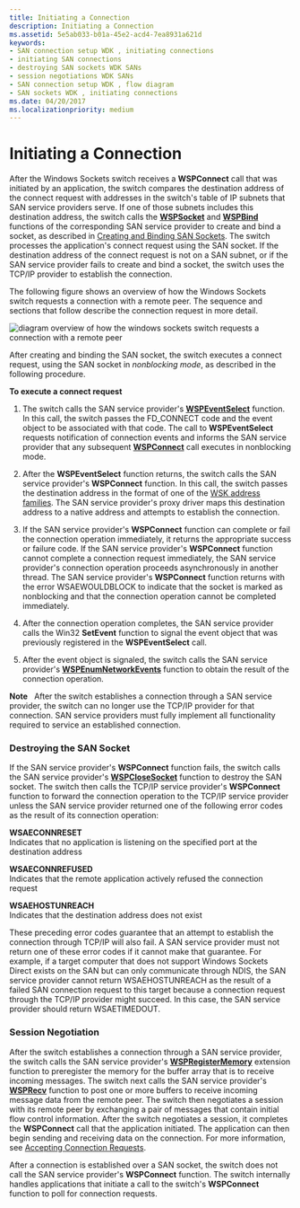 ```yaml
---
title: Initiating a Connection
description: Initiating a Connection
ms.assetid: 5e5ab033-b01a-45e2-acd4-7ea8931a621d
keywords:
- SAN connection setup WDK , initiating connections
- initiating SAN connections
- destroying SAN sockets WDK SANs
- session negotiations WDK SANs
- SAN connection setup WDK , flow diagram
- SAN sockets WDK , initiating connections
ms.date: 04/20/2017
ms.localizationpriority: medium
---
```


# Initiating a Connection


After the Windows Sockets switch receives a **WSPConnect** call that was initiated by an application, the switch compares the destination address of the connect request with addresses in the switch's table of IP subnets that SAN service providers serve. If one of those subnets includes this destination address, the switch calls the [**WSPSocket**](https://docs.microsoft.com/previous-versions/windows/hardware/network/ff566319(v=vs.85)) and [**WSPBind**](https://docs.microsoft.com/previous-versions/windows/hardware/network/ff566268(v=vs.85)) functions of the corresponding SAN service provider to create and bind a socket, as described in [Creating and Binding SAN Sockets](creating-and-binding-san-sockets.md). The switch processes the application's connect request using the SAN socket. If the destination address of the connect request is not on a SAN subnet, or if the SAN service provider fails to create and bind a socket, the switch uses the TCP/IP provider to establish the connection.

The following figure shows an overview of how the Windows Sockets switch requests a connection with a remote peer. The sequence and sections that follow describe the connection request in more detail.

![diagram overview of how the windows sockets switch requests a connection with a remote peer](images/apiflow3.png)

After creating and binding the SAN socket, the switch executes a connect request, using the SAN socket in *nonblocking mode*, as described in the following procedure.

**To execute a connect request**

1.  The switch calls the SAN service provider's [**WSPEventSelect**](https://docs.microsoft.com/previous-versions/windows/hardware/network/ff566287(v=vs.85)) function. In this call, the switch passes the FD\_CONNECT code and the event object to be associated with that code. The call to **WSPEventSelect** requests notification of connection events and informs the SAN service provider that any subsequent [**WSPConnect**](https://docs.microsoft.com/previous-versions/windows/hardware/network/ff566275(v=vs.85)) call executes in nonblocking mode.

2.  After the **WSPEventSelect** function returns, the switch calls the SAN service provider's **WSPConnect** function. In this call, the switch passes the destination address in the format of one of the [WSK address families](https://docs.microsoft.com/previous-versions/windows/hardware/drivers/mt808757(v=vs.85)). The SAN service provider's proxy driver maps this destination address to a native address and attempts to establish the connection.

3.  If the SAN service provider's **WSPConnect** function can complete or fail the connection operation immediately, it returns the appropriate success or failure code. If the SAN service provider's **WSPConnect** function cannot complete a connection request immediately, the SAN service provider's connection operation proceeds asynchronously in another thread. The SAN service provider's **WSPConnect** function returns with the error WSAEWOULDBLOCK to indicate that the socket is marked as nonblocking and that the connection operation cannot be completed immediately.

4.  After the connection operation completes, the SAN service provider calls the Win32 **SetEvent** function to signal the event object that was previously registered in the **WSPEventSelect** call.

5.  After the event object is signaled, the switch calls the SAN service provider's [**WSPEnumNetworkEvents**](https://docs.microsoft.com/previous-versions/windows/hardware/network/ff566284(v=vs.85)) function to obtain the result of the connection operation.

**Note**  
After the switch establishes a connection through a SAN service provider, the switch can no longer use the TCP/IP provider for that connection. SAN service providers must fully implement all functionality required to service an established connection.

 

### Destroying the SAN Socket

If the SAN service provider's **WSPConnect** function fails, the switch calls the SAN service provider's [**WSPCloseSocket**](https://docs.microsoft.com/previous-versions/windows/hardware/network/ff566273(v=vs.85)) function to destroy the SAN socket. The switch then calls the TCP/IP service provider's **WSPConnect** function to forward the connection operation to the TCP/IP service provider unless the SAN service provider returned one of the following error codes as the result of its connection operation:

<a href="" id="wsaeconnreset"></a>**WSAECONNRESET**  
Indicates that no application is listening on the specified port at the destination address

<a href="" id="wsaeconnrefused"></a>**WSAECONNREFUSED**  
Indicates that the remote application actively refused the connection request

<a href="" id="wsaehostunreach"></a>**WSAEHOSTUNREACH**  
Indicates that the destination address does not exist

These preceding error codes guarantee that an attempt to establish the connection through TCP/IP will also fail. A SAN service provider must not return one of these error codes if it cannot make that guarantee. For example, if a target computer that does not support Windows Sockets Direct exists on the SAN but can only communicate through NDIS, the SAN service provider cannot return WSAEHOSTUNREACH as the result of a failed SAN connection request to this target because a connection request through the TCP/IP provider might succeed. In this case, the SAN service provider should return WSAETIMEDOUT.

### Session Negotiation

After the switch establishes a connection through a SAN service provider, the switch calls the SAN service provider's [**WSPRegisterMemory**](https://docs.microsoft.com/previous-versions/windows/hardware/network/ff566311(v=vs.85)) extension function to preregister the memory for the buffer array that is to receive incoming messages. The switch next calls the SAN service provider's [**WSPRecv**](https://docs.microsoft.com/previous-versions/windows/hardware/network/ff566309(v=vs.85)) function to post one or more buffers to receive incoming message data from the remote peer. The switch then negotiates a session with its remote peer by exchanging a pair of messages that contain initial flow control information. After the switch negotiates a session, it completes the **WSPConnect** call that the application initiated. The application can then begin sending and receiving data on the connection. For more information, see [Accepting Connection Requests](accepting-connection-requests.md).

After a connection is established over a SAN socket, the switch does not call the SAN service provider's **WSPConnect** function. The switch internally handles applications that initiate a call to the switch's **WSPConnect** function to poll for connection requests.

 

 






